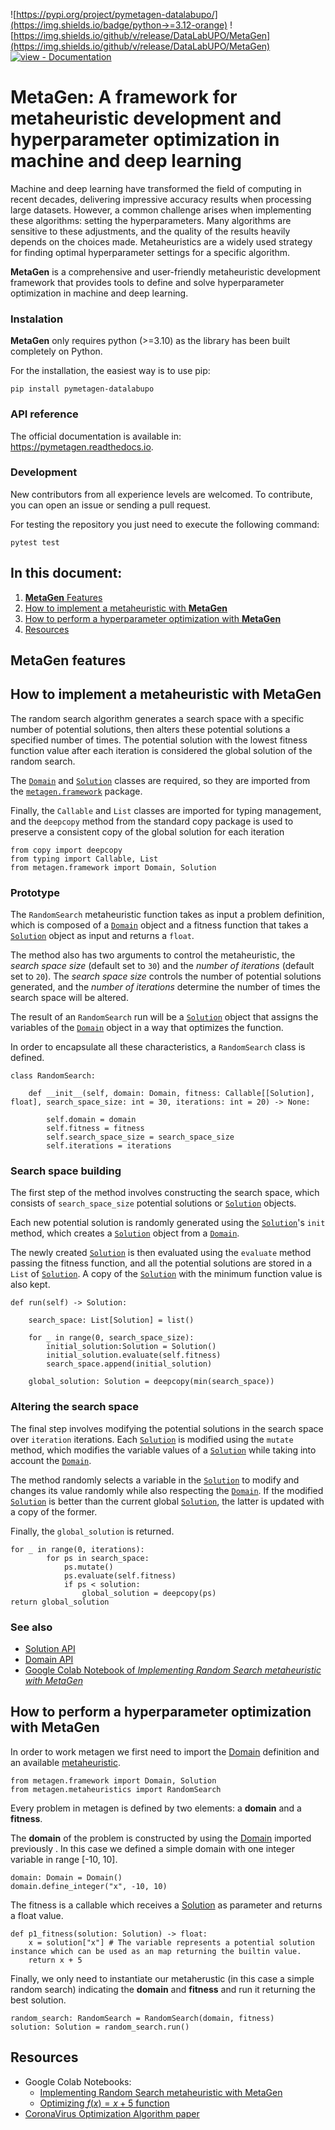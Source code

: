 ![https://pypi.org/project/pymetagen-datalabupo/](https://img.shields.io/badge/python->=3.12-orange) ![https://img.shields.io/github/v/release/DataLabUPO/MetaGen](https://img.shields.io/github/v/release/DataLabUPO/MetaGen) [![view - Documentation](https://img.shields.io/badge/view-Documentation-blue)](https://pymetagen.readthedocs.io)

# MetaGen: A framework for metaheuristic development and hyperparameter optimization in machine and deep learning 

Machine and deep learning have transformed the field of computing in recent decades, delivering impressive accuracy results when processing large datasets. However, a common challenge arises when implementing these algorithms: setting the hyperparameters. Many algorithms are sensitive to these adjustments, and the quality of the results heavily depends on the choices made. Metaheuristics are a widely used strategy for finding optimal hyperparameter settings for a specific algorithm.

**MetaGen** is a comprehensive and user-friendly metaheuristic development framework that provides tools to define and solve hyperparameter optimization in machine and deep learning. 

### Instalation 
**MetaGen** only requires python (>=3.10) as the library has been built completely on Python.

For the installation, the easiest way is to use pip:

    pip install pymetagen-datalabupo

### API reference

The official documentation is available in: https://pymetagen.readthedocs.io.

### Development

New contributors from all experience levels are welcomed. To contribute, you can open an issue or sending a pull request.

For testing the repository you just need to execute the following command:

    pytest test

## In this document:

1. [**MetaGen** Features](#metagen-features)
2. [How to implement a metaheuristic with **MetaGen**](#how-to-implement-a-metaheuristic-with-metagen)
3. [How to perform a hyperparameter optimization with **MetaGen**](#how-to-perform-a-hyperparameter-optimization-with-metagen)
4. [Resources](#resources)


## **MetaGen** features

## How to implement a metaheuristic with **MetaGen**

The random search algorithm generates a search space with a specific number of potential solutions, then alters these potential solutions a specified number of times. The potential solution with the lowest fitness function value after each iteration is considered the global solution of the random search.

The [`Domain`](https://pymetagen.readthedocs.io/en/latest/domain/domain.html#metagen.framework.Domain) and [`Solution`](https://pymetagen.readthedocs.io/en/latest/solution/solution.html) classes are required, so they are imported from the [`metagen.framework`](https://pymetagen.readthedocs.io/en/latest/domain/domain.html#metagen.framework)  package.

Finally, the `Callable` and `List` classes are imported for typing management, and the `deepcopy` method from the standard copy package is used to preserve a consistent copy of the global solution for each iteration

    from copy import deepcopy
    from typing import Callable, List
    from metagen.framework import Domain, Solution

### Prototype

The `RandomSearch` metaheuristic function takes as input a problem definition, which is composed of a [`Domain`](https://pymetagen.readthedocs.io/en/latest/domain/domain.html#metagen.framework.Domain) object and a fitness function that takes a [`Solution`](https://pymetagen.readthedocs.io/en/latest/solution/solution.html) object as input and returns a `float`.

The method also has two arguments to control the metaheuristic, the _search space size_ (default set to `30`) and the _number of iterations_ (default set to `20`). The _search space size_ controls the number of potential solutions generated, and the _number of iterations_ determine the number of times the search space will be altered.

The result of an `RandomSearch` run will be a [`Solution`](https://pymetagen.readthedocs.io/en/latest/solution/solution.html) object that assigns the variables of the [`Domain`](https://pymetagen.readthedocs.io/en/latest/domain/domain.html#metagen.framework.Domain) object in a way that optimizes the function. 

In order to encapsulate all these characteristics, a `RandomSearch` class is defined.

    class RandomSearch:

        def __init__(self, domain: Domain, fitness: Callable[[Solution], float], search_space_size: int = 30, iterations: int = 20) -> None:

            self.domain = domain
            self.fitness = fitness
            self.search_space_size = search_space_size
            self.iterations = iterations

### Search space building

The first step of the method involves constructing the search space, which consists of `search_space_size` potential solutions or [`Solution`](https://pymetagen.readthedocs.io/en/latest/solution/solution.html) objects.

Each new potential solution is randomly generated using the [`Solution`](https://pymetagen.readthedocs.io/en/latest/solution/solution.html)'s `init` method, which creates a [`Solution`](https://pymetagen.readthedocs.io/en/latest/solution/solution.html) object from a [`Domain`](https://pymetagen.readthedocs.io/en/latest/domain/domain.html#metagen.framework.Domain).

The newly created [`Solution`](https://pymetagen.readthedocs.io/en/latest/solution/solution.html) is then evaluated using the `evaluate` method passing the fitness function, and all the potential solutions are stored in a `List` of [`Solution`](https://pymetagen.readthedocs.io/en/latest/solution/solution.html). A copy of the [`Solution`](https://pymetagen.readthedocs.io/en/latest/solution/solution.html) with the minimum function value is also kept.

    def run(self) -> Solution:

        search_space: List[Solution] = list()

        for _ in range(0, search_space_size):
            initial_solution:Solution = Solution()
            initial_solution.evaluate(self.fitness)
            search_space.append(initial_solution)

        global_solution: Solution = deepcopy(min(search_space))

### Altering the search space

The final step involves modifying the potential solutions in the search space over `iteration` iterations. Each [`Solution`](https://pymetagen.readthedocs.io/en/latest/solution/solution.html) is modified using the `mutate` method, which modifies the variable values of a [`Solution`](https://pymetagen.readthedocs.io/en/latest/solution/solution.html) while taking into account the [`Domain`](https://pymetagen.readthedocs.io/en/latest/domain/domain.html#metagen.framework.Domain).

The method randomly selects a variable in the [`Solution`](https://pymetagen.readthedocs.io/en/latest/solution/solution.html) to modify and changes its value randomly while also respecting the [`Domain`](https://pymetagen.readthedocs.io/en/latest/domain/domain.html#metagen.framework.Domain). If the modified [`Solution`](https://pymetagen.readthedocs.io/en/latest/solution/solution.html) is better than the current global [`Solution`](https://pymetagen.readthedocs.io/en/latest/solution/solution.html), the latter is updated with a copy of the former.

Finally, the `global_solution` is returned.

    for _ in range(0, iterations):
            for ps in search_space:
                ps.mutate()
                ps.evaluate(self.fitness)
                if ps < solution:
                    global_solution = deepcopy(ps)
    return global_solution

### See also
- [Solution API](https://pymetagen.readthedocs.io/en/latest/solution/solution.html)
- [Domain API](https://pymetagen.readthedocs.io/en/latest/domain/domain.html#metagen.framework.Domain)
- [Google Colab Notebook of _Implementing Random Search metaheuristic with MetaGen_](https://colab.research.google.com/github/DataLabUPO/MetaGen/blob/master/notebooks/duc_rs.ipynb)


## How to perform a hyperparameter optimization with **MetaGen**

In order to work metagen we first need to import the [Domain](https://pymetagen.readthedocs.io/en/latest/domain/domain.html#metagen.framework.Domain) definition and an available [metaheuristic](https://pymetagen.readthedocs.io/en/latest/metaheuristics/index.html).  

    from metagen.framework import Domain, Solution
    from metagen.metaheuristics import RandomSearch

Every problem in metagen is defined by two elements: a **domain** and a **fitness**.

The **domain** of the problem is constructed by using the [Domain](https://pymetagen.readthedocs.io/en/latest/domain/domain.html#metagen.framework.Domain) imported previously . In this case we defined a simple domain with one integer variable in range [-10, 10].

    domain: Domain = Domain()
    domain.define_integer("x", -10, 10)

The fitness is a callable which receives a [Solution](https://pymetagen.readthedocs.io/en/latest/solution/solution.html) as parameter and returns a float value.

    def p1_fitness(solution: Solution) -> float:
        x = solution["x"] # The variable represents a potential solution instance which can be used as an map returning the builtin value.
        return x + 5

Finally, we only need to instantiate our metaherustic (in this case a simple random search) indicating the **domain** and **fitness** and run it returning the best solution.

    random_search: RandomSearch = RandomSearch(domain, fitness)
    solution: Solution = random_search.run()

## Resources

- Google Colab Notebooks:
  - [Implementing Random Search metaheuristic with MetaGen](https://colab.research.google.com/github/DataLabUPO/MetaGen/blob/master/notebooks/duc_rs.ipynb)
  - [Optimizing $f(x)=x+5$ function](https://colab.research.google.com/github/DataLabUPO/MetaGen/blob/master/notebooks/suc_p1.ipynb)
- [CoronaVirus Optimization Algorithm paper](https://www.liebertpub.com/doi/10.1089/big.2020.0051)
